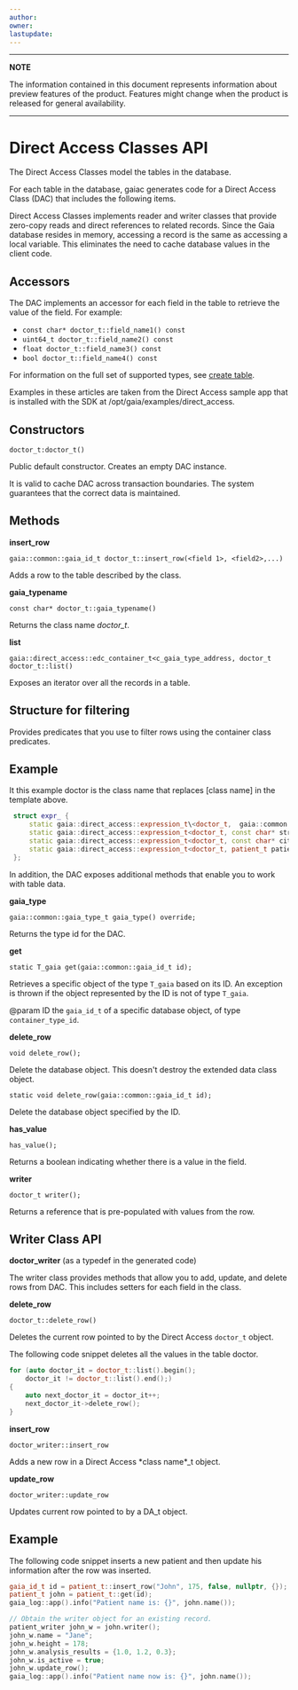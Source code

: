 ```yaml
---
author: 
owner: 
lastupdate: 
---
```


---

**NOTE**

The information contained in this document represents information about preview features of the product. Features might change when the product is released for general availability.

---

# Direct Access Classes API

The Direct Access Classes model the tables in the database.

For each table in the database, gaiac generates code for a Direct Access Class (DAC) that includes the following items.

Direct Access Classes implements reader and writer classes that provide zero-copy reads and direct references to related records.
Since the Gaia database resides in memory, accessing a record is the same as accessing a local variable. This eliminates the need to cache database values in the client code.

## Accessors

The DAC implements an accessor for each field in the table to retrieve the value of the field. For example:

* `const char* doctor_t::field_name1() const`
* `uint64_t doctor_t::field_name2() const`
* `float doctor_t::field_name3() const`
* `bool doctor_t::field_name4() const`

For information on the full set of supported types, see [create table](ddl-create-table.md).

Examples in these articles are taken from the Direct Access sample app that is installed with the SDK at /opt/gaia/examples/direct_access.

## Constructors

`doctor_t:doctor_t()`

Public default constructor. Creates an empty DAC instance.

It is valid to cache DAC across transaction boundaries. The system guarantees that the correct data is maintained.

## Methods

**insert_row**

`gaia::common::gaia_id_t doctor_t::insert_row(<field 1>, <field2>,...)`

Adds a row to the table described by the class.

**gaia_typename**

`const char* doctor_t::gaia_typename()`

Returns the class name *doctor_t*.

**list**

`gaia::direct_access::edc_container_t<c_gaia_type_address, doctor_t doctor_t::list()`

Exposes an iterator over all the records in a table.

## Structure for filtering

Provides predicates that you use to filter rows using the container class predicates.

## Example

It this example doctor is the class name that replaces \[class name\] in the template above.

```c++
 struct expr_ {
     static gaia::direct_access::expression_t\<doctor_t,  gaia::common::gaia_id_t gaia_id;
     static gaia::direct_access::expression_t<doctor_t, const char* street;
     static gaia::direct_access::expression_t<doctor_t, const char* city;
     static gaia::direct_access::expression_t<doctor_t, patient_t patient;
 };
```

In addition, the DAC exposes additional methods that enable you to work with table data.

**gaia_type**

`gaia::common::gaia_type_t gaia_type() override;`

Returns the type id for the DAC.

**get**

`static T_gaia get(gaia::common::gaia_id_t id);`

Retrieves a specific object of the type `T_gaia` based on its ID. An exception is thrown if the object represented by the ID is not of type `T_gaia`.

@param ID the `gaia_id_t` of a specific database object, of type `container_type_id`.

**delete_row**

`void delete_row();`

Delete the database object. This doesn\'t destroy the extended data class object.

`static void delete_row(gaia::common::gaia_id_t id);`

Delete the database object specified by the ID.

**has_value**

`has_value();`

Returns a boolean indicating whether there is a value in the field.

**writer**

`doctor_t writer();`

Returns a reference that is pre-populated with values from the row.

## Writer Class API

**doctor_writer** (as a typedef in the generated code)

The writer class provides methods that allow you to add, update, and delete rows from DAC. This includes setters for each field in the class.

**delete_row**

`doctor_t::delete_row()`

Deletes the current row pointed to by the Direct Access `doctor_t` object.

The following code snippet deletes all the values in the table doctor.

```c++
for (auto doctor_it = doctor_t::list().begin();
    doctor_it != doctor_t::list().end();)
{
    auto next_doctor_it = doctor_it++;
    next_doctor_it->delete_row();
}
```

**insert_row**

`doctor_writer::insert_row`

Adds a new row in a Direct Access \*class name\*_t object.

**update_row**

`doctor_writer::update_row`

Updates current row pointed to by a DA_t object.

## Example

The following code snippet inserts a new patient and then update his information after the row was inserted.

```c++
gaia_id_t id = patient_t::insert_row("John", 175, false, nullptr, {});
patient_t john = patient_t::get(id);
gaia_log::app().info("Patient name is: {}", john.name());

// Obtain the writer object for an existing record.
patient_writer john_w = john.writer();
john_w.name = "Jane";
john_w.height = 178;
john_w.analysis_results = {1.0, 1.2, 0.3};
john_w.is_active = true;
john_w.update_row();
gaia_log::app().info("Patient name now is: {}", john.name());
```
